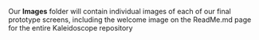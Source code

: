 Our **Images** folder will contain individual images of each of our final prototype screens, including the welcome image on the ReadMe.md page for the entire Kaleidoscope repository
